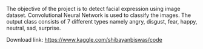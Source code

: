 The objective of the project is to detect facial expression using image dataset. Convolutional Neural Network is used to classify the images. The output class consists of 7 different types namely angry, disgust, fear, happy, neutral, sad, surprise.

Download link: https://www.kaggle.com/shibayanbiswas/code
